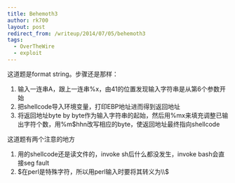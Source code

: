 ```yaml
---
title: Behemoth3
author: rk700
layout: post
redirect_from: /writeup/2014/07/05/behemoth3
tags:
  - OverTheWire
  - exploit
---
```

这道题是format string。步骤还是那样：

1.  输入一连串A，跟上一连串%x，由41的位置发现输入字符串是从第6个参数开始
2.  把shellcode导入环境变量，打印EBP地址进而得到返回地址
3.  将返回地址byte by byte作为输入字符串的起始，然后用%mx来填充调整已输出字符个数，用%m$hhn改写相应的byte，使返回地址最终指向shellcode


这道题有两个注意的地方

1.  用的shellcode还是读文件的，invoke sh后什么都没发生，invoke bash会直接seg fault
2.  $在perl是特殊字符，所以用perl输入时要将其转义为\\$
